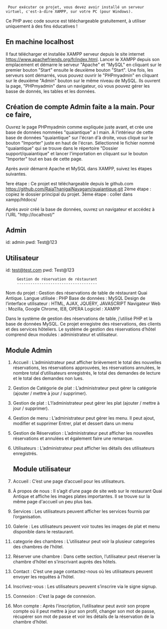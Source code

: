 
     Pour exécuter ce projet, vous devez avoir installé un serveur virtuel, c'est-à-dire XAMPP, sur votre PC (pour Windows). 
Ce PHP avec code source est téléchargeable gratuitement, à utiliser uniquement à des fins éducatives !


En machine localhost 
-----------------------
   Il faut télécharger et installée XAMPP serveur depuis le site internet https://www.apachefriends.org/fr/index.html. Lancer le XAMPP depuis son emplacement et démarre le serveur "Apache" et "MySQL" en cliquant sur le premier bouton "Start" ensuite le deuxième bouton "Start". Une fois, les serveurs sont démarrés, vous pouvez ouvrir le "PHPmyadmin" en cliquant sur le deuxième "Admin" bouton sur le même niveau de MySQL. Ils ouvrent la page, "PHPmyadmin" dans un navigateur, où vous pouvez gérer les basse de donnés, les tables et les données.


Création de compte Admin faite a la main. Pour ce faire, 
--------------------------------------------------------
   Ouvrez le page PHPmyadmin comme expliquée juste avant, et crée une base de données nommées "quaiantique" a l main. À l'intérieur de cette base de données "quaiantique" sur l'écran d'à droite, vous cliqué sur le bouton "Importer" juste en haut de l'écran. Sélectionné le fichier nommé "quaiantique" qui se trouve dans le répertoire "Dossier support/quaiantique" et lancer l'importation en cliquant sur le bouton "Importer" tout en bas de cette page.  


Après avoir démarré Apache et MySQL dans XAMPP, suivez les étapes suivantes.

1ere étape : Ce projet est téléchargeable depuis le github.com 
		 https://github.com/RajaThanigaiNayagam/quaiantique.git
2ème étape : copiez le dossier principal du projet.
3ème étape : coller dans xampp/htdocs/


Après avoir créé la base de données, ouvrez un navigateur et accédez à l'URL "http://localhost/"

Admin
------
id: admin
pwd: Test@123



Utilisateur
-----------
id: test@test.com
pwd: Test@123      


         
         
         
         Gestion de réservation de réstaurant
         ------------------------------------
Nom du projet                     : Gestion des réservations de table de réstaurant Quai Antique.
Langue utilisée                   : PHP
Base de données                   : MySQL
Design de l’interface utilisateur : HTML, AJAX, JQUERY, JAVASCRIPT
Navigateur Web                    : Mozilla, Google Chrome, IE8, OPERA
Logiciel                          : XAMPP

Dans le système de gestion des réservations de table, j’utilisé PHP et la base de données
MySQL. Ce projet enregistre des réservations, des clients et des services hôteliers. Le système
de gestion des réservations d’hôtel comprend deux modules : administrateur et utilisateur.


Module Admin
------------

1. Accueil : L’administrateur peut afficher brièvement le total des nouvelles réservations, les
   réservations approuvées, les réservations annulées, le nombre total d’utilisateurs enregistrés,
   le total des demandes de lecture et le total des demandes non lues.

2. Gestion de Catégorie de plat : L’administrateur peut gérer la catégorie (ajouter / mettre à jour / supprimer).

3. Gestion de plat : L’l’administrateur peut gérer les plat (ajouter / mettre à jour / supprimer).

4. Gestion de menu : L’administrateur peut gérer les menu.  Il peut ajout, modifier et supprimer Entrer, 
   plat et dessert dans un menu

5. Gestion de Réservation : L’administrateur peut afficher les nouvelles réservations et
   annulées et également faire une remarque.

6. Utilisateurs  : L’administrateur peut afficher les détails des utilisateurs enregistrés.



   Module utilisateur
   ------------------

1. Accueil : C’est une page d’accueil pour les utilisateurs.

2. À propos de nous : Il s’agit d’une page de site web sur le restaurant Quai Antique et affiche les images plates importantes. Il se trouve sur la   même page d'accueil un peu plus bas. 

3. Services : Les utilisateurs peuvent afficher les services fournis par l’organisation.

4. Galerie : Les utilisateurs peuvent voir toutes les images de plat et menu disponible dans le restaurant.

5. categorie des chambres : L’utilisateur peut voir la plusieur categories des chambres de l’hôtel.

6. Réserver une chambre : Dans cette section, l’utilisateur peut réserver la chambre d’hôtel
   en s’inscrivant auprès des hôtels.

7. Contact : C’est une page contactez-nous où les utilisateurs peuvent envoyer les requêtes à
   l’hôtel.

8. Inscrivez-vous : Les utilisateurs peuvent s’inscrire via le signe signup.

9. Connexion : C’est la page de connexion.

10. Mon compte : Après l’inscription, l’utilisateur peut avoir son propre compte   où  il peut mettre à jour son profil, changer son mot de passe, récupérer son mot de passe et voir les détails de la réservation de la chambre d’hôtel.
